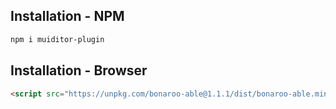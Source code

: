 ## Installation - NPM

```sh
npm i muiditor-plugin
```
## Installation - Browser

```html
<script src="https://unpkg.com/bonaroo-able@1.1.1/dist/bonaroo-able.min.js"></script>
```
